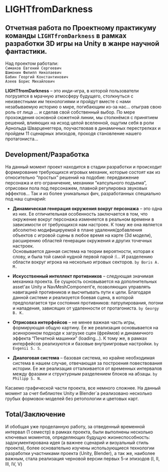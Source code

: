 # LIGHTfromDarkness
## Отчетная работа по Проектному практикуму команды `LIGHTfromDarkness` в рамках разработки 3D игры на Unity в жанре научной фантастики.  

Над проектом работали:  
`Симаков Евгений Сергеевич`  
`Шамонин Филипп Николаевич`  
`Бабин Георгий Константинович`  
`Азеев Борис Михайлович`  

**LIGHTfromDarkness** – это инди-игра, в которой пользователи погрузятся в мрачную атмосферу будущего, столкнуться с неизвестными им технологиями и пройдут вместе с нами незабываемую историю о мире, погибающим из-за нас… отыграв свою роль от лица … и сделав свой собственный выбор.
По мере прохождения основной сюжетной линии, мы столкнёмся с принятием решений, влияющих на исход целой вселенной, ощутим себя в роли Арнольда Шварценеггера, поучаствовав в динамичных перестрелках и пройдем 11 сценарных эпизодов, проходя становление нашего протагониста…  


## Development/Разработка  

На данный момент проект находится в стадии разработки и происходит формирование требующихся игровых механик, которые состоят как из относительно “простых” решений на подобие: передвижение персонажа и его ограничение, механики “капсульного подъема”, отрисовки пола под персонажем, плавной регулировка звуковых эффектов… Так и из более уникальных фич, разработанных специально под наш сценарий:  

* **Динамическая генерация окружения вокруг персонажа** – это одна из них. Ее отличительная особенность заключается в том, что окружение вокруг персонажа изменяется в реальном времени в зависимости от требующихся нам настроек. К тому же она является абсолютно модифицируемой в плане удаления/добавления объектов с игровой сцены в любое время на карте (3d модели), расширению областей генерации окружения и других точечных настроек.  
Основывается данная система на теории вероятности, которая к слову, и была той самой нудной первой парой :l… И разделению области вокруг игрока на несколько игровых секторов. `by Boris A. M.`  

* **Искусственный интеллект противников** – следующая значимая механика проекта. Ее сущность основывается на дополнительных asset'ах Unity и NavMeshComponent'e, позволяющих управлять навигацией противников и высчитывать пути к цели. Благодаря данной системе и реализуется боевая сцена, в которой предполагается три состояния противников: патрулирования, погони и нападения, зависящих от удаленности от протагониста. `by Georgy B. K.`  

* **Отрисовка интерфейсов** – не менее важная часть игры, формирующая общую картину. Ее же реализация основывается на асинхронном подходе к загрузке сцен (фреймов) и динамичного эффекта “Печатной машинки” (loading…). К тому же, в рамках интерфейсов реализуются и базовые внутриигровые настройки. `by Evgenii S. S.`  

* **Диалоговая система** – базовая система, но крайне необходимая система в нашем случае, отвечающая за построения повествования истории. Ее же реализация отталкивается от временных интервалов между фразами и структурным разделением блоков на абзацы. `by Philipp S. N.`  

Касаемо графической части проекта, все немного сложнее. На данный момент за счет библиотек Unity и Blender`a реализовано несколько грубых формовок-моделей без ретопологии и цветовых карт.  


## Total/Заключение  

И обобщая уже проделанную работу, за отведенный временной интервал (1 семестр)  в рамках проекта, были выполнены несколько ключевых моментов, определяющих будущую жизнеспособность: задокументирована идея (а важнее сценарий и визуальный стиль проекта), более основательно изучены использующиеся технологии разработки участниками проекта (Unity, Blender), а так же, наиболее важным, стала реализация черновой версии первых 5-и эпизодов (I, II, III, IV, V)

